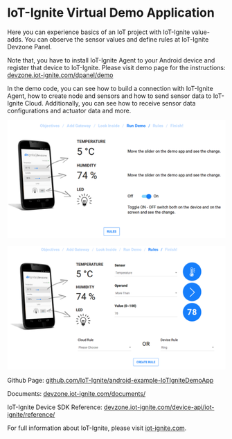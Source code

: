 # IoT-Ignite Virtual Demo Application
Here you can experience basics of an IoT project with IoT-Ignite value-adds. You can observe the sensor values and define rules at IoT-Ignite Devzone Panel.

Note that, you have to install IoT-Ignite Agent to your Android device and register that device to IoT-Ignite. Please visit demo page for the instructions: [devzone.iot-ignite.com/dpanel/demo](https://devzone.iot-ignite.com/dpanel/demo)

In the demo code, you can see how to build a connection with IoT-Ignite Agent, how to create node and sensors and how to send sensor data to IoT-Ignite Cloud. Additionally, you can see how to receive sensor data configurations and actuator data and more.

![IoT Ignite Virtual Demo App](docs/images/iotignite_demo.png)

![IoT Ignite Virtual Demo App Rules](docs/images/iotignite_demo_rule.png)

Github Page: [github.com/IoT-Ignite/android-example-IoTIgniteDemoApp](https://github.com/IoT-Ignite/android-example-IoTIgniteDemoApp)

Documents: [devzone.iot-ignite.com/documents/](https://devzone.iot-ignite.com/documents/)

IoT-Ignite Device SDK Reference: [devzone.iot-ignite.com/device-api/iot-ignite/reference/](https://devzone.iot-ignite.com/device-api/iot-ignite/reference/)

For full information about IoT-Ignite, please visit [iot-ignite.com](http://www.iot-ignite.com).
